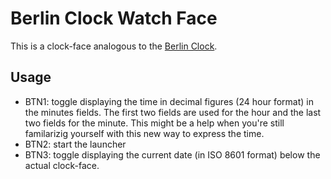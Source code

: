 # Berlin Clock Watch Face

This is a clock-face analogous to the [Berlin Clock](https://en.wikipedia.org/wiki/Mengenlehreuhr).

## Usage

- BTN1: toggle displaying the time in decimal figures (24 hour format) in the minutes fields. The first two fields are used for the hour and the last two fields for the minute. This might be a help when you're still familarizig yourself with this new way to express the time.
- BTN2: start the launcher
- BTN3: toggle displaying the current date (in ISO 8601 format) below the actual clock-face.
